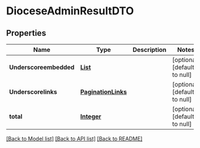# DioceseAdminResultDTO
## Properties

Name | Type | Description | Notes
------------ | ------------- | ------------- | -------------
**Underscoreembedded** | [**List**](DioceseResponseDTO.md) |  | [optional] [default to null]
**Underscorelinks** | [**PaginationLinks**](PaginationLinks.md) |  | [optional] [default to null]
**total** | [**Integer**](integer.md) |  | [optional] [default to null]

[[Back to Model list]](../README.md#documentation-for-models) [[Back to API list]](../README.md#documentation-for-api-endpoints) [[Back to README]](../README.md)

